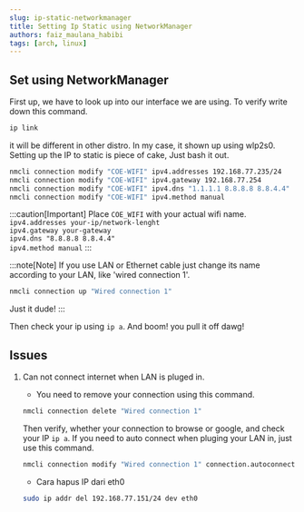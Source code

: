 ```yaml
---
slug: ip-static-networkmanager
title: Setting Ip Static using NetworkManager
authors: faiz_maulana_habibi
tags: [arch, linux]
---
```


## Set using NetworkManager

First up, we have to look up into our interface we are using.
To verify write down this command.

```sh
ip link
```
<!-- truncate -->
it will be different in other distro. In my case, it shown up using wlp2s0.
Setting up the IP to static is piece of cake, Just bash it out.

```sh
nmcli connection modify "COE-WIFI" ipv4.addresses 192.168.77.235/24
nmcli connection modify "COE-WIFI" ipv4.gateway 192.168.77.254
nmcli connection modify "COE-WIFI" ipv4.dns "1.1.1.1 8.8.8.8 8.8.4.4"
nmcli connection modify "COE-WIFI" ipv4.method manual
```

:::caution[Important]
Place ```COE_WIFI``` with your actual wifi name.\
```ipv4.addresses your-ip/network-lenght```\
```ipv4.gateway your-gateway```\
```ipv4.dns "8.8.8.8 8.8.4.4"```\
```ipv4.method manual```
:::

:::note[Note]
If you use LAN or Ethernet cable just change its name according to your LAN, like 'wired connection 1'.

```sh
nmcli connection up "Wired connection 1"
```

Just it dude!
:::

Then check your ip using ```ip a```.
And boom! you pull it off dawg!

## Issues

1. Can not connect internet when LAN is pluged in.
    - You need to remove your connection using this command.

    ```sh
    nmcli connection delete "Wired connection 1"
    ```

    Then verify, whether your connection to browse or google, and check your IP `ip a`.
    If you need to auto connect when pluging your LAN in, just use this command.

    ```sh
    nmcli connection modify "Wired connection 1" connection.autoconnect yes
    ```

    - Cara hapus IP dari eth0

    ```sh
    sudo ip addr del 192.168.77.151/24 dev eth0
    ```
